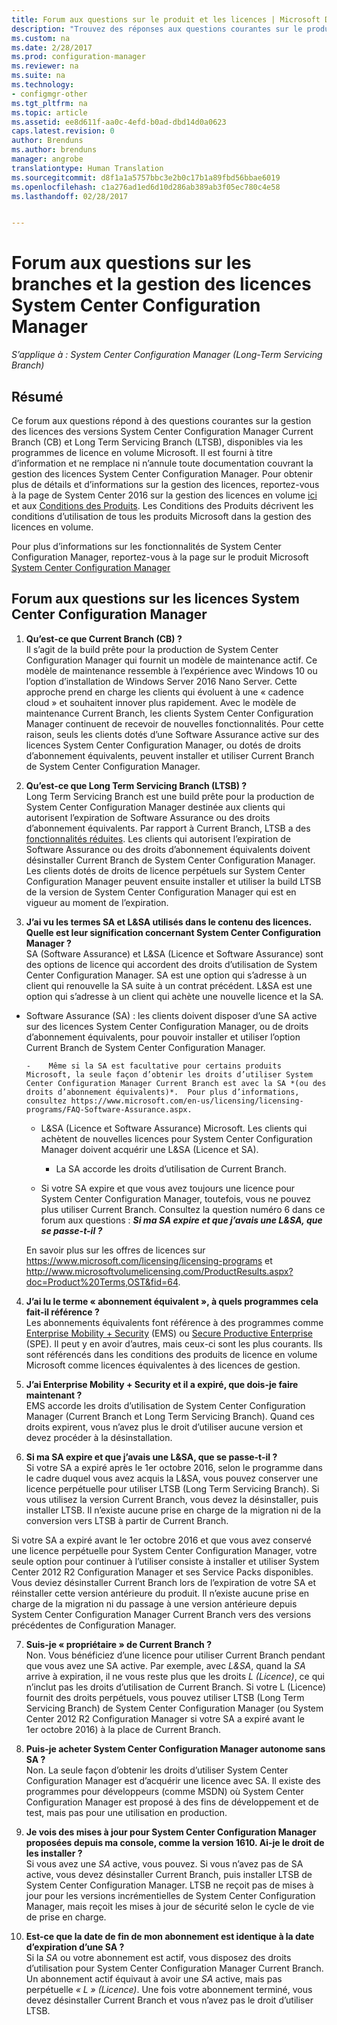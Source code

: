 ```yaml
---
title: Forum aux questions sur le produit et les licences | Microsoft Docs
description: "Trouvez des réponses aux questions courantes sur le produit et les licences pour System Center Configuration Manager."
ms.custom: na
ms.date: 2/28/2017
ms.prod: configuration-manager
ms.reviewer: na
ms.suite: na
ms.technology:
- configmgr-other
ms.tgt_pltfrm: na
ms.topic: article
ms.assetid: ee8d611f-aa0c-4efd-b0ad-dbd14d0a0623
caps.latest.revision: 0
author: Brenduns
ms.author: brenduns
manager: angrobe
translationtype: Human Translation
ms.sourcegitcommit: d8f1a1a5757bbc3e2b0c17b1a89fbd56bbae6019
ms.openlocfilehash: c1a276ad1ed6d10d286ab389ab3f05ec780c4e58
ms.lasthandoff: 02/28/2017


---
```

# <a name="frequently-asked-questions-for-system-center-configuration-manager-branches-and-licensing"></a>Forum aux questions sur les branches et la gestion des licences System Center Configuration Manager

 *S’applique à : System Center Configuration Manager (Long-Term Servicing Branch)*

## <a name="summary"></a>Résumé
Ce forum aux questions répond à des questions courantes sur la gestion des licences des versions System Center Configuration Manager Current Branch (CB) et Long Term Servicing Branch (LTSB), disponibles via les programmes de licence en volume Microsoft. Il est fourni à titre d’information et ne remplace ni n’annule toute documentation couvrant la gestion des licences System Center Configuration Manager. Pour obtenir plus de détails et d’informations sur la gestion des licences, reportez-vous à la page de System Center 2016 sur la gestion des licences en volume [ici](https://www.microsoft.com/licensing/product-licensing/system-center-2016.aspx) et aux [Conditions des Produits](http://www.microsoft.com/licensing/about-licensing/product-licensing.aspx). Les Conditions des Produits décrivent les conditions d’utilisation de tous les produits Microsoft dans la gestion des licences en volume.

Pour plus d’informations sur les fonctionnalités de System Center Configuration Manager, reportez-vous à la page sur le produit Microsoft [System Center Configuration Manager](https://www.microsoft.com/cloud-platform/system-center-configuration-manager)




## <a name="system-center-configuration-manager-licensing-faq"></a>Forum aux questions sur les licences System Center Configuration Manager

1.    **Qu’est-ce que Current Branch (CB) ?**   
Il s’agit de la build prête pour la production de System Center Configuration Manager qui fournit un modèle de maintenance actif. Ce modèle de maintenance ressemble à l’expérience avec Windows 10 ou l’option d’installation de Windows Server 2016 Nano Server. Cette approche prend en charge les clients qui évoluent à une « cadence cloud » et souhaitent innover plus rapidement. Avec le modèle de maintenance Current Branch, les clients System Center Configuration Manager continuent de recevoir de nouvelles fonctionnalités. Pour cette raison, seuls les clients dotés d’une Software Assurance active sur des licences System Center Configuration Manager, ou dotés de droits d’abonnement équivalents, peuvent installer et utiliser Current Branch de System Center Configuration Manager.

2.    **Qu’est-ce que Long Term Servicing Branch (LTSB) ?**  
Long Term Servicing Branch est une build prête pour la production de System Center Configuration Manager destinée aux clients qui autorisent l’expiration de Software Assurance ou des droits d’abonnement équivalents. Par rapport à Current Branch, LTSB a des [fonctionnalités réduites](/sccm/core/understand/introduction-to-the-ltsb#features-that-are-not-available-in-the-ltsb-of-configuration-manager). Les clients qui autorisent l’expiration de Software Assurance ou des droits d’abonnement équivalents doivent désinstaller Current Branch de System Center Configuration Manager. Les clients dotés de droits de licence perpétuels sur System Center Configuration Manager peuvent ensuite installer et utiliser la build LTSB de la version de System Center Configuration Manager qui est en vigueur au moment de l’expiration.

3.    **J’ai vu les termes SA et L&SA utilisés dans le contenu des licences. Quelle est leur signification concernant System Center Configuration Manager ?**    
SA (Software Assurance) et L&SA (Licence et Software Assurance) sont des options de licence qui accordent des droits d’utilisation de System Center Configuration Manager. SA est une option qui s’adresse à un client qui renouvelle la SA suite à un contrat précédent. L&SA est une option qui s’adresse à un client qui achète une nouvelle licence et la SA.
  - Software Assurance (SA) : les clients doivent disposer d’une SA active sur des licences System Center Configuration Manager, ou de droits d’abonnement équivalents, pour pouvoir installer et utiliser l’option Current Branch de System Center Configuration Manager.    

        -    Même si la SA est facultative pour certains produits Microsoft, la seule façon d’obtenir les droits d’utiliser System Center Configuration Manager Current Branch est avec la SA *(ou des droits d’abonnement équivalents)*.  Pour plus d’informations, consultez https://www.microsoft.com/en-us/licensing/licensing-programs/FAQ-Software-Assurance.aspx.

      - L&SA (Licence et Software Assurance) Microsoft. Les clients qui achètent de nouvelles licences pour System Center Configuration Manager doivent acquérir une L&SA (Licence et SA).   

         - La SA accorde les droits d’utilisation de Current Branch.

       - Si votre SA expire et que vous avez toujours une licence pour System Center Configuration Manager, toutefois, vous ne pouvez plus utiliser Current Branch. Consultez la question numéro 6 dans ce forum aux questions : ***Si ma SA expire et que j’avais une L&SA, que se passe-t-il ?***

       En savoir plus sur les offres de licences sur https://www.microsoft.com/licensing/licensing-programs et http://www.microsoftvolumelicensing.com/ProductResults.aspx?doc=Product%20Terms,OST&fid=64.

4.    **J’ai lu le terme « abonnement équivalent », à quels programmes cela fait-il référence ?**   
       Les abonnements équivalents font référence à des programmes comme [Enterprise Mobility + Security](http://www.microsoftvolumelicensing.com/ProductResults.aspx?doc=Product%20Terms,OST&fid=51) (EMS) ou [Secure Productive Enterprise](https://www.microsoft.com/secure-productive-enterprise/default.aspx) (SPE). Il peut y en avoir d’autres, mais ceux-ci sont les plus courants. Ils sont référencés dans les conditions des produits de licence en volume Microsoft comme licences équivalentes à des licences de gestion.

5.    **J’ai Enterprise Mobility + Security et il a expiré, que dois-je faire maintenant ?**  
       EMS accorde les droits d’utilisation de System Center Configuration Manager (Current Branch et Long Term Servicing Branch). Quand ces droits expirent, vous n’avez plus le droit d’utiliser aucune version et devez procéder à la désinstallation.  

6.    **Si ma SA expire et que j’avais une L&SA, que se passe-t-il ?**   
   Si votre SA a expiré après le 1er octobre 2016, selon le programme dans le cadre duquel vous avez acquis la L&SA, vous pouvez conserver une licence perpétuelle pour utiliser LTSB (Long Term Servicing Branch). Si vous utilisez la version Current Branch, vous devez la désinstaller, puis installer LTSB. Il n’existe aucune prise en charge de la migration ni de la conversion vers LTSB à partir de Current Branch.

  Si votre SA a expiré avant le 1er octobre 2016 et que vous avez conservé une licence perpétuelle pour System Center Configuration Manager, votre seule option pour continuer à l’utiliser consiste à installer et utiliser System Center 2012 R2 Configuration Manager et ses Service Packs disponibles. Vous deviez désinstaller Current Branch lors de l’expiration de votre SA et réinstaller cette version antérieure du produit. Il n’existe aucune prise en charge de la migration ni du passage à une version antérieure depuis System Center Configuration Manager Current Branch vers des versions précédentes de Configuration Manager.

7. **Suis-je « propriétaire » de Current Branch ?**   
  Non. Vous bénéficiez d’une licence pour utiliser Current Branch pendant que vous avez une SA active. Par exemple, avec *L&SA*, quand la *SA* arrive à expiration, il ne vous reste plus que les droits *L (Licence)*, ce qui n’inclut pas les droits d’utilisation de Current Branch. Si votre L (Licence) fournit des droits perpétuels, vous pouvez utiliser LTSB (Long Term Servicing Branch) de System Center Configuration Manager (ou System Center 2012 R2 Configuration Manager si votre SA a expiré avant le 1er octobre 2016) à la place de Current Branch.

8. **Puis-je acheter System Center Configuration Manager autonome sans SA ?**      
  Non.  La seule façon d’obtenir les droits d’utiliser System Center Configuration Manager est d’acquérir une licence avec SA. Il existe des programmes pour développeurs (comme MSDN) où System Center Configuration Manager est proposé à des fins de développement et de test, mais pas pour une utilisation en production.

9. **Je vois des mises à jour pour System Center Configuration Manager proposées depuis ma console, comme la version 1610. Ai-je le droit de les installer ?**   
  Si vous avez une *SA* active, vous pouvez. Si vous n’avez pas de SA active, vous devez désinstaller Current Branch, puis installer LTSB de System Center Configuration Manager. LTSB ne reçoit pas de mises à jour pour les versions incrémentielles de System Center Configuration Manager, mais reçoit les mises à jour de sécurité selon le cycle de vie de prise en charge.

10.    **Est-ce que la date de fin de mon abonnement est identique à la date d’expiration d’une SA ?**    
  Si la *SA* ou votre abonnement est actif, vous disposez des droits d’utilisation pour System Center Configuration Manager Current Branch. Un abonnement actif équivaut à avoir une *SA* active, mais pas perpétuelle *« L » (Licence)*. Une fois votre abonnement terminé, vous devez désinstaller Current Branch et vous n’avez pas le droit d’utiliser LTSB.

